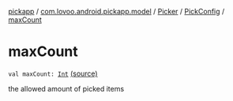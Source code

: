 [pickapp](../../../index.md) / [com.lovoo.android.pickapp.model](../../index.md) / [Picker](../index.md) / [PickConfig](index.md) / [maxCount](./max-count.md)

# maxCount

`val maxCount: `[`Int`](https://kotlinlang.org/api/latest/jvm/stdlib/kotlin/-int/index.html) [(source)](https://github.com/lovoo/android-pickpic/blob/master/pickapp/src/main/kotlin/com/lovoo/android/pickapp/model/Picker.kt#L125)

the allowed amount of picked items

